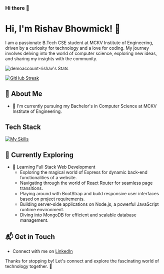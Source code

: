 ### Hi there 👋

# Hi, I'm Rishav Bhowmick! 👋

I am a passionate B.Tech CSE student at MCKV Institute of Engineering, driven by a curiosity for technology and a love for coding. My journey involves delving into the world of computer science, exploring new ideas, and sharing my insights with the community.

![demoaccount-rishav's Stats](https://github-readme-stats.vercel.app/api?username=demoaccount-rishav&theme=vue-dark&show_icons=true&hide_border=true&count_private=true)


[![GitHub Streak](https://streak-stats.demolab.com?user=demoaccount-rishav&theme=vue-dark&date_format=M%20j%5B%2C%20Y%5D)](https://git.io/streak-stats)

## 🚀 About Me

- 🔭 I'm currently pursuing my Bachelor's in Computer Science at MCKV Institute of Engineering.

## Tech Stack
[![My Skills](https://skillicons.dev/icons?i=mongodb,express,react,nodejs,js,html,css,postman,npm,py,java,aws,git,github,c,linux,vim,vscode,linkedin&perline=7)](https://skillicons.dev)

## 🌱 Currently Exploring

- 🚀 Learning Full Stack Web Development
  - Exploring the magical world of Express for dynamic back-end functionalities of a website.
  - Navigating through the world of React Router for seamless page transitions.
  - Playing around with BootStrap and build responsive user interfaces based on project requirements.
  - Building server-side applications on Node.js, a powerful JavaScript runtime environment.
  - Diving into MongoDB for efficient and scalable database management.


## 📬 Get in Touch

- Connect with me on [LinkedIn](https://www.linkedin.com/in/rishav-bhowmick-cseds50451)

Thanks for stopping by! Let's connect and explore the fascinating world of technology together. 🚀





<!--

Here are some ideas to get you started:

- 🔭 I’m currently working on an building an ecom api following REST API principles..
- 🌱 I’m currently learning Full Stack Web Development
- 👯 I’m looking to collaborate on ...
- 🤔 I’m looking for help with ...
- 💬 Ask me about...
- 📫 How to reach me: ...
- 😄 Pronouns: ...
- ⚡ Fun fact: ...
-->


